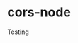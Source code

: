 # cors-node
Testing















































































































































